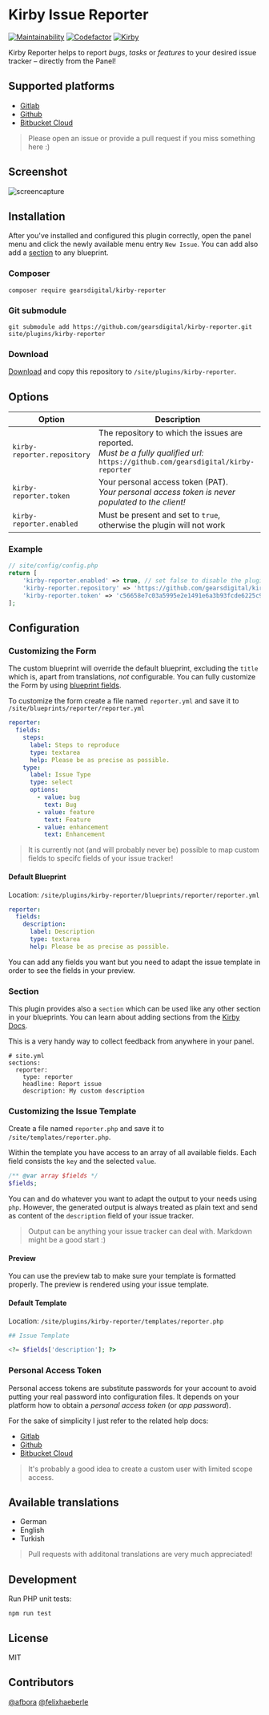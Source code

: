 # Kirby Issue Reporter

[![Maintainability](https://img.shields.io/codeclimate/maintainability/gearsdigital/kirby-reporter.svg)](https://codeclimate.com/github/gearsdigital/kirby-reporter)
[![Codefactor](https://img.shields.io/codefactor/grade/github/gearsdigital/kirby-reporter.svg)](https://www.codefactor.io/repository/github/gearsdigital/kirby-reporter)
[![Kirby](https://img.shields.io/badge/kirby-3-brightgreen.svg)](https://getkirby.com/)

Kirby Reporter helps to report *bugs*, *tasks* or *features* to your desired issue tracker – directly from the Panel!

## Supported platforms

- [Gitlab](https://gitlab.com)
- [Github](https://github.com)
- [Bitbucket Cloud](https://bitbucket.org)

> Please open an issue or provide a pull request if you miss something here :)

## Screenshot

![screencapture](https://user-images.githubusercontent.com/965069/60726156-2c803f80-9f3b-11e9-97f8-43b5b71689ab.gif)

## Installation

After you've installed and configured this plugin correctly, open the panel menu and click the newly available menu entry `New Issue`. You can add also add a [section](#section)
to any blueprint.

### Composer

```
composer require gearsdigital/kirby-reporter
```

### Git submodule

```
git submodule add https://github.com/gearsdigital/kirby-reporter.git site/plugins/kirby-reporter
```

### Download

[Download](https://github.com/gearsdigital/kirby-reporter/releases/latest) and copy this repository to `/site/plugins/kirby-reporter`.

## Options

| Option | Description |
| --- | --- |
| `kirby-reporter.repository` | The repository to which the issues are reported.<br>*Must be a fully qualified url:* `https://github.com/gearsdigital/kirby-reporter`|
| `kirby-reporter.token` | Your personal access token (PAT).<br>*Your personal access token is never populated to the client!* |
| `kirby-reporter.enabled` | Must be present and set to `true`, otherwise the plugin will not work |

### Example
```php
// site/config/config.php
return [
    'kirby-reporter.enabled' => true, // set false to disable the plugin
    'kirby-reporter.repository' => 'https://github.com/gearsdigital/kirby-reporter',
    'kirby-reporter.token' => 'c56658e7c03a5995e2e1491e6a3b93fcde6225c9'
];
```

## Configuration

### Customizing the Form

The custom blueprint will override the default blueprint, excluding the `title` which is, apart from translations, _not_ configurable. You can fully customize the Form by using [blueprint fields](https://getkirby.com/docs/guide/blueprints/fields).

To customize the form create a file named `reporter.yml` and save it to `/site/blueprints/reporter/reporter.yml`

```yml
reporter:
  fields:
    steps:
      label: Steps to reproduce
      type: textarea
      help: Please be as precise as possible.
    type:
      label: Issue Type
      type: select
      options:
        - value: bug
          text: Bug
        - value: feature
          text: Feature
        - value: enhancement
          text: Enhancement
```

> It is currently not (and will probably never be) possible to map custom fields to specifc fields of your issue tracker!

#### Default Blueprint

Location: `/site/plugins/kirby-reporter/blueprints/reporter/reporter.yml`

```yml
reporter:
  fields:
    description:
      label: Description
      type: textarea
      help: Please be as precise as possible.
```

You can add any fields you want but you need to adapt the issue template in order to see the fields in your preview.

### Section

This plugin provides also a `section` which can be used like any other section in your blueprints. You can learn about adding sections from the [Kirby Docs](https://getkirby.com/docs/guide/blueprints/layout#adding-sections).

This is a very handy way to collect feedback from anywhere in your panel.

```
# site.yml
sections:
  reporter:
    type: reporter
    headline: Report issue
    description: My custom description
```

### Customizing the Issue Template

Create a file named `reporter.php` and save it to `/site/templates/reporter.php`.

Within the template you have access to an array of all available fields. Each field consists the `key` and the selected `value`.

```php
/** @var array $fields */
$fields;
```

You can and do whatever you want to adapt the output to your needs using `php`. However, the generated output is always treated as plain text and send as content of the `description` field of your issue tracker.

> Output can be anything your issue tracker can deal with. Markdown might be a good start :)

#### Preview

You can use the preview tab to make sure your template is formatted properly. The preview is rendered using your issue template.

#### Default Template

Location: `/site/plugins/kirby-reporter/templates/reporter.php`

```php
## Issue Template

<?= $fields['description']; ?>
```

### Personal Access Token

Personal access tokens are substitute passwords for your account to avoid putting your real password into configuration files. It depends on your platform how to obtain a *personal access token* (or *app password*).

For the sake of simplicity I just refer to the related help docs:

- [Gitlab](https://docs.gitlab.com/ee/user/profile/personal_access_tokens.html)
- [Github](https://help.github.com/en/articles/creating-a-personal-access-token-for-the-command-line)
- [Bitbucket Cloud](https://confluence.atlassian.com/bitbucket/app-passwords-828781300.html)

> It's probably a good idea to create a custom user with limited scope access.

## Available translations

- German
- English
- Turkish

> Pull requests with additonal translations are very much appreciated!

## Development

Run PHP unit tests:
```
npm run test
```

## License

MIT

## Contributors

[@afbora](https://github.com/afbora)
[@felixhaeberle](https://github.com/felixhaeberle)
